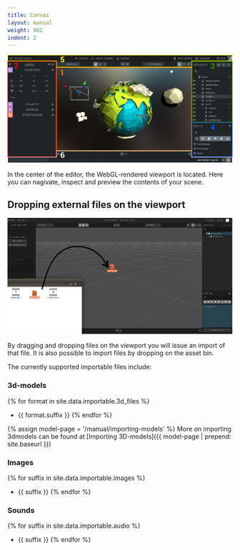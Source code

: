 ```yaml
---
title: Canvas
layout: manual
weight: 901
indent: 2
---
```


<img class="size-full" src="../annotated-interface1.jpg" alt="annotated interface"/>

In the center of the editor, the WebGL-rendered viewport is located. Here you can nagivate, inspect and preview the contents of your scene.

## Dropping external files on the viewport

<img src="drop.png" alt="Drag drop from file system"/>

By dragging and dropping files on the viewport you will issue an import of that file. It is also possible to import files by dropping on the asset bin.

The currently supported importable files include:

### 3d-models

{% for format in site.data.importable.3d_files %}
- {{ format.suffix }}
{% endfor %}

{% assign model-page = '/manual/importing-models' %}
More on importing 3dmodels can be found at [Importing 3D-models]({{ model-page | prepend: site.baseurl }})

### Images

{% for suffix in site.data.importable.images %}
- {{ suffix }}
{% endfor %}

### Sounds

{% for suffix in site.data.importable.audio %}
- {{ suffix }}
{% endfor %}

